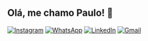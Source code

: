 ## Olá, me chamo Paulo! 👋

[![Instagram](https://img.shields.io/badge/Instagram-E4405F?style=for-the-badge&logo=instagram&logoColor=white)](https://www.instagram.com/paulindavzl?igsh=MWo5eWFrZWsxd2xxYQ==)
[![WhatsApp](https://img.shields.io/badge/WhatsApp-25D366?style=for-the-badge&logo=whatsapp&logoColor=white)](https://wa.me/5598970164577?text=Olá,%20%5FPaulo%5F%21%20Vim%20pelo%20%2AGithub%2A%21%20%F0%9F%91%8B)
[![LinkedIn](https://img.shields.io/badge/LinkedIn-0077B5?style=for-the-badge&logo=linkedin&logoColor=white)](https://www.linkedin.com/in/paulo-chaves-51b77430a?utm_source=share&utm_campaign=share_via&utm_content=profile&utm_medium=android_app)
[![Gmail](https://img.shields.io/badge/Gmail-D14836?style=for-the-badge&logo=gmail&logoColor=white)](paulochz01@gmail.com)
